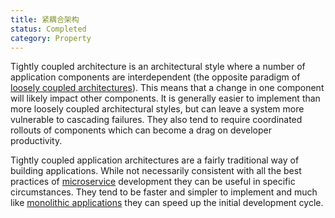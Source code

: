 ```yaml
---
title: 紧耦合架构
status: Completed
category: Property
---
```


Tightly coupled architecture is an architectural style where a number of application components are interdependent 
(the opposite paradigm of [loosely coupled architectures](/loosely-coupled-architecture/)). 
This means that a change in one component will likely impact other components. 
It is generally easier to implement than more loosely coupled architectural styles, 
but can leave a system more vulnerable to cascading failures. 
They also tend to require coordinated rollouts of components 
which can become a drag on developer productivity.

Tightly coupled application architectures are a fairly traditional way of building applications. 
While not necessarily consistent with all the best practices of [microservice](/microservices/) development 
they can be useful in specific circumstances. 
They tend to be faster and simpler to implement and 
much like [monolithic applications](/monolithic-apps/) they can speed up the initial development cycle.
